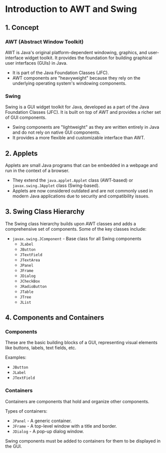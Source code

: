 # Introduction to AWT and Swing

## 1. Concept

### AWT (Abstract Window Toolkit)
AWT is Java's original platform-dependent windowing, graphics, and user-interface widget toolkit. It provides the foundation for building graphical user interfaces (GUIs) in Java.

- It is part of the Java Foundation Classes (JFC).
- AWT components are "heavyweight" because they rely on the underlying operating system's windowing components.

### Swing
Swing is a GUI widget toolkit for Java, developed as a part of the Java Foundation Classes (JFC). It is built on top of AWT and provides a richer set of GUI components.

- Swing components are "lightweight" as they are written entirely in Java and do not rely on native GUI components.
- It provides a more flexible and customizable interface than AWT.

## 2. Applets

Applets are small Java programs that can be embedded in a webpage and run in the context of a browser.

- They extend the `java.applet.Applet` class (AWT-based) or `javax.swing.JApplet` class (Swing-based).
- Applets are now considered outdated and are not commonly used in modern Java applications due to security and compatibility issues.

## 3. Swing Class Hierarchy

The Swing class hierarchy builds upon AWT classes and adds a comprehensive set of components. Some of the key classes include:

- `javax.swing.JComponent` - Base class for all Swing components
  - `JLabel`
  - `JButton`
  - `JTextField`
  - `JTextArea`
  - `JPanel`
  - `JFrame`
  - `JDialog`
  - `JCheckBox`
  - `JRadioButton`
  - `JTable`
  - `JTree`
  - `JList`

## 4. Components and Containers

### Components
These are the basic building blocks of a GUI, representing visual elements like buttons, labels, text fields, etc.

Examples:
- `JButton`
- `JLabel`
- `JTextField`

### Containers
Containers are components that hold and organize other components.

Types of containers:
- `JPanel` - A generic container.
- `JFrame` - A top-level window with a title and border.
- `JDialog` - A pop-up dialog window.

Swing components must be added to containers for them to be displayed in the GUI.
